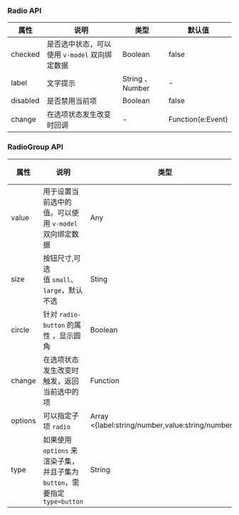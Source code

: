 ### Radio API
| 属性     | 说明                                          | 类型             | 默认值            |
|----------|-----------------------------------------------|------------------|-------------------|
| checked  | 是否选中状态，可以使用 `v-model` 双向绑定数据 | Boolean          | false             |
| label    | 文字提示                                      | String 、 Number | -                 |
| disabled | 是否禁用当前项                                | Boolean          | false             |
| change   | 在选项状态发生改变时回调                      | -                | Function(e:Event) |
### RadioGroup API
| 属性    | 说明                                                                       | 类型                                              | 默认值 |
|---------|----------------------------------------------------------------------------|---------------------------------------------------|--------|
| value   | 用于设置当前选中的值。可以使用 `v-model` 双向绑定数据                      | Any                                               | -      |
| size    | 按钮尺寸,可选值 `small`、`large`，默认不选                                 | Sting                                             | -      |
| circle  | 针对 `radio-button` 的属性 ，显示圆角                                      | Boolean                                           | false  |
| change  | 在选项状态发生改变时触发，返回当前选中的项                                 | Function                                          | -      |
| options | 可以指定子项 `radio`                                                       | Array <{label:string/number,value:string/number}> | -      |
| type    | 如果使用 `options` 来渲染子集，并且子集为 `button`，需要指定 `type=button` | String                                            | -      |